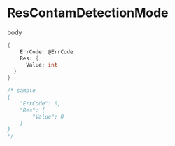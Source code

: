 # ResContamDetectionMode

body

```go
{
	ErrCode: @ErrCode
	Res: {
	  Value: int
  }
}

/* sample
{
    "ErrCode": 0,
    "Res": {
        "Value": 0
    }
}
*/
```